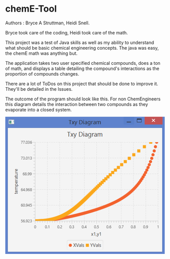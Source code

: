 # chemE-Tool
Authors : Bryce A Struttman, Heidi Snell.

Bryce took care of the coding, Heidi took care of the math.


This project was a test of Java skills as well as my ability to understand what should be basic chemical engineering concepts.
The java was easy, the chemE math was anything but.


The application takes two user specified chemical compounds, does a ton of math, and displays a table detailing the compound's interactions as the proportion of compounds changes.

There are a lot of ToDos on this project that should be done to improve it. They'll be detailed in the Issues.


The outcome of the program should look like this.
For non ChemEngineers this diagram details the interaction between two compounds as they evaporate into a closed system.


![Outcome](https://raw.githubusercontent.com/Bstrutt/TxyDiagram/master/UNIFAC%20model%20calculator/src/pictures/TxyV1.PNG)
